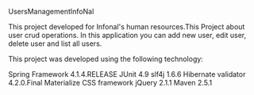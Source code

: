 UsersManagementInfoNal

This project developed for Infonal's human resources.This Project about user crud operations. In this application you can add new user, edit user, delete user and list all users.

This project was developed using the following technology:

Spring Framework 4.1.4.RELEASE 
JUnit 4.9 
slf4j 1.6.6 
Hibernate validator 4.2.0.Final 
Materialize CSS framework
jQuery 2.1.1 
Maven  2.5.1 




